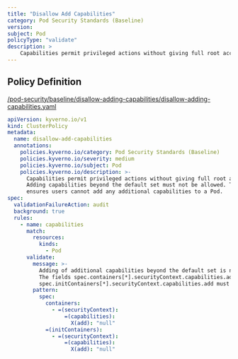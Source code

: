 ```yaml
---
title: "Disallow Add Capabilities"
category: Pod Security Standards (Baseline)
version: 
subject: Pod
policyType: "validate"
description: >
    Capabilities permit privileged actions without giving full root access. Adding capabilities beyond the default set must not be allowed. This policy ensures users cannot add any additional capabilities to a Pod.
---
```


## Policy Definition
<a href="https://github.com/kyverno/policies/raw/main//pod-security/baseline/disallow-adding-capabilities/disallow-adding-capabilities.yaml" target="-blank">/pod-security/baseline/disallow-adding-capabilities/disallow-adding-capabilities.yaml</a>

```yaml
apiVersion: kyverno.io/v1
kind: ClusterPolicy
metadata:
  name: disallow-add-capabilities
  annotations:
    policies.kyverno.io/category: Pod Security Standards (Baseline)
    policies.kyverno.io/severity: medium
    policies.kyverno.io/subject: Pod
    policies.kyverno.io/description: >-
      Capabilities permit privileged actions without giving full root access.
      Adding capabilities beyond the default set must not be allowed. This policy
      ensures users cannot add any additional capabilities to a Pod.
spec:
  validationFailureAction: audit
  background: true
  rules:
    - name: capabilities
      match:
        resources:
          kinds:
            - Pod
      validate:
        message: >-
          Adding of additional capabilities beyond the default set is not allowed.
          The fields spec.containers[*].securityContext.capabilities.add and
          spec.initContainers[*].securityContext.capabilities.add must be empty.
        pattern:
          spec:
            containers:
              - =(securityContext):
                  =(capabilities):
                    X(add): "null"
            =(initContainers):
              - =(securityContext):
                  =(capabilities):
                    X(add): "null"

```
